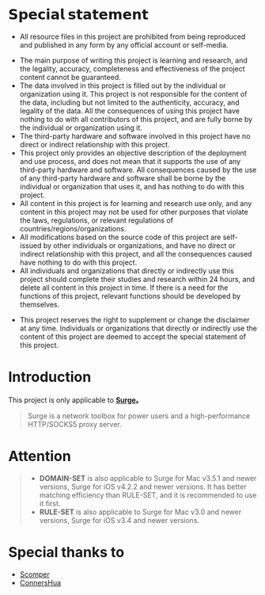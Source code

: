 # 𝗦𝗽𝗲𝗰𝗶𝗮𝗹 𝘀𝘁𝗮𝘁𝗲𝗺𝗲𝗻𝘁

* All resource files in this project are prohibited from being reproduced and published in any form by any official account or self-media.
- The main purpose of writing this project is learning and research, and the legality, accuracy, completeness and effectiveness of the project content cannot be guaranteed.
- The data involved in this project is filled out by the individual or organization using it. This project is not responsible for the content of the data, including but not limited to the authenticity, accuracy, and legality of the data. All the consequences of using this project have nothing to do with all contributors of this project, and are fully borne by the individual or organization using it. 
- The third-party hardware and software involved in this project have no direct or indirect relationship with this project.
- This project only provides an objective description of the deployment and use process, and does not mean that it supports the use of any third-party hardware and software. All consequences caused by the use of any third-party hardware and software shall be borne by the individual or organization that uses it, and has nothing to do with this project.
- All content in this project is for learning and research use only, and any content in this project may not be used for other purposes that violate the laws, regulations, or relevant regulations of countries/regions/organizations.
- All modifications based on the source code of this project are self-issued by other individuals or organizations, and have no direct or indirect relationship with this project, and all the consequences caused have nothing to do with this project.
- All individuals and organizations that directly or indirectly use this project should complete their studies and research within 24 hours, and delete all content in this project in time. If there is a need for the functions of this project, relevant functions should be developed by themselves.
* This project reserves the right to supplement or change the disclaimer at any time. Individuals or organizations that directly or indirectly use the content of this project are deemed to accept the special statement of this project.

# Introduction
This  project is only applicable to **[Surge](https://nssurge.com)。**
> Surge is a network toolbox for power users and a high-performance HTTP/SOCKS5 proxy server.

# Attention
> * **DOMAIN-SET** is also applicable to Surge for Mac v3.5.1 and newer versions, Surge for iOS v4.2.2 and newer versions. It has better matching efficiency than RULE-SET, and it is recommended to use it first.
> * **RULE-SET** is also applicable to Surge for Mac v3.0 and newer versions, Surge for iOS v3.4 and newer versions.

# Special thanks to
*  [Scomper](https://github.com/scomper/Surge) 
*  [ConnersHua](https://github.com/DivineEngine/Profiles) 
